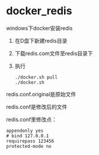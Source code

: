 # docker_redis
windows下docker安装redis

1. 在D盘下新建redis目录

2. 下载redis.com文件至redis目录下

3. 执行

   ```
   ./docker.sh pull
   ./docker.sh
   ```

redis.conf.original是原始文件

redis.conf是修改后的文件

redis.conf里修改点：

```
appendonly yes
# bind 127.0.0.1
requirepass 123456
protected-mode no
```

